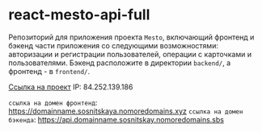 # react-mesto-api-full
Репозиторий для приложения проекта `Mesto`, включающий фронтенд и бэкенд части приложения со следующими возможностями: авторизации и регистрации пользователей, операции с карточками и пользователями. Бэкенд расположите в директории `backend/`, а фронтенд - в `frontend/`. 
  
[Ссылка на проект](https://domainname.sosnitskaya.nomoredomains.xyz/signin) IP: 84.252.139.186

`ссылка на домен фронтенд`: https://domainname.sosnitskaya.nomoredomains.xyz
`ссылка на домен бэкенда`: https://api.domainname.sosnitskay.nomoredomains.sbs
